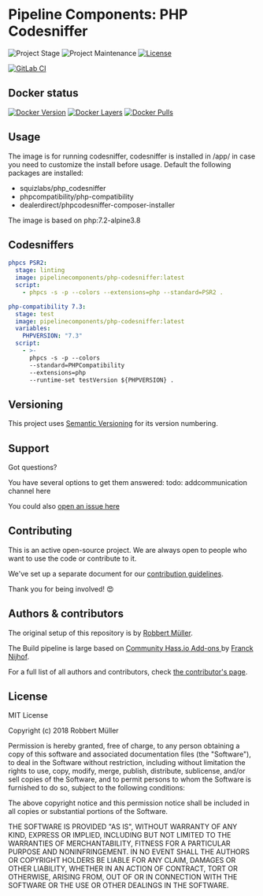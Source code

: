 # Pipeline Components: PHP Codesniffer

![Project Stage][project-stage-shield]
![Project Maintenance][maintenance-shield]
[![License][license-shield]](LICENSE)

[![GitLab CI][gitlabci-shield]][gitlabci]

## Docker status

[![Docker Version][version-shield]][microbadger]
[![Docker Layers][layers-shield]][microbadger]
[![Docker Pulls][pulls-shield]][dockerhub]

## Usage

The image is for running codesniffer, codesniffer is installed in /app/ in case you need to customize the install before usage.
Default the following packages are installed:

- squizlabs/php_codesniffer
- phpcompatibility/php-compatibility
- dealerdirect/phpcodesniffer-composer-installer

The image is based on php:7.2-alpine3.8

## Codesniffers

```yaml
phpcs PSR2:
  stage: linting
  image: pipelinecomponents/php-codesniffer:latest
  script:
    - phpcs -s -p --colors --extensions=php --standard=PSR2 .
```

```yaml
php-compatibility 7.3:
  stage: test
  image: pipelinecomponents/php-codesniffer:latest
  variables:
    PHPVERSION: "7.3"
  script:
    - >-
      phpcs -s -p --colors
      --standard=PHPCompatibility
      --extensions=php
      --runtime-set testVersion ${PHPVERSION} .
```

## Versioning

This project uses [Semantic Versioning][semver] for its version numbering.

## Support

Got questions?

You have several options to get them answered:
todo: addcommunication channel here

You could also [open an issue here][issue]

## Contributing

This is an active open-source project. We are always open to people who want to
use the code or contribute to it.

We've set up a separate document for our [contribution guidelines](CONTRIBUTING.md).

Thank you for being involved! :heart_eyes:

## Authors & contributors

The original setup of this repository is by [Robbert Müller][mjrider].

The Build pipeline is large based on [Community Hass.io Add-ons
][hassio-addons] by [Franck Nijhof][frenck].

For a full list of all authors and contributors,
check [the contributor's page][contributors].

## License

MIT License

Copyright (c) 2018 Robbert Müller

Permission is hereby granted, free of charge, to any person obtaining a copy
of this software and associated documentation files (the "Software"), to deal
in the Software without restriction, including without limitation the rights
to use, copy, modify, merge, publish, distribute, sublicense, and/or sell
copies of the Software, and to permit persons to whom the Software is
furnished to do so, subject to the following conditions:

The above copyright notice and this permission notice shall be included in all
copies or substantial portions of the Software.

THE SOFTWARE IS PROVIDED "AS IS", WITHOUT WARRANTY OF ANY KIND, EXPRESS OR
IMPLIED, INCLUDING BUT NOT LIMITED TO THE WARRANTIES OF MERCHANTABILITY,
FITNESS FOR A PARTICULAR PURPOSE AND NONINFRINGEMENT. IN NO EVENT SHALL THE
AUTHORS OR COPYRIGHT HOLDERS BE LIABLE FOR ANY CLAIM, DAMAGES OR OTHER
LIABILITY, WHETHER IN AN ACTION OF CONTRACT, TORT OR OTHERWISE, ARISING FROM,
OUT OF OR IN CONNECTION WITH THE SOFTWARE OR THE USE OR OTHER DEALINGS IN THE
SOFTWARE.

[commits]: https://gitlab.com/pipeline-components/php-codesniffer/commits/master
[contributors]: https://gitlab.com/pipeline-components/php-codesniffer/graphs/master
[dockerhub]: https://hub.docker.com/r/pipelinecomponents/php-codesniffer
[license-shield]: https://img.shields.io/badge/License-MIT-green.svg
[mjrider]: https://gitlab.com/mjrider
[gitlabci-shield]: https://img.shields.io/gitlab/pipeline/pipeline-components/php-codesniffer.svg
[gitlabci]: https://gitlab.com/pipeline-components/php-codesniffer/commits/master
[issue]: https://gitlab.com/pipeline-components/php-codesniffer/issues
[keepchangelog]: http://keepachangelog.com/en/1.0.0/
[layers-shield]: https://images.microbadger.com/badges/image/pipelinecomponents/php-codesniffer.svg
[maintenance-shield]: https://img.shields.io/maintenance/yes/2019.svg
[microbadger]: https://microbadger.com/images/pipelinecomponents/php-codesniffer
[project-stage-shield]: https://img.shields.io/badge/project%20stage-production%20ready-brightgreen.svg
[pulls-shield]: https://img.shields.io/docker/pulls/pipelinecomponents/php-codesniffer.svg
[releases]: https://gitlab.com/pipeline-components/php-codesniffer/tags
[repository]: https://gitlab.com/pipeline-components/php-codesniffer
[semver]: http://semver.org/spec/v2.0.0.html
[version-shield]: https://images.microbadger.com/badges/version/pipelinecomponents/php-codesniffer.svg

[frenck]: https://github.com/frenck
[hassio-addons]: https://github.com/hassio-addons
